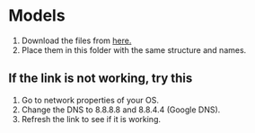 # Models

1. Download the files from [here.](https://1drv.ms/u/s!AteoxaXw2EQlhho8MBDYqPljjBiE?e=1jn0p5)
2. Place them in this folder with the same structure and names.

## If the link is not working, try this
1. Go to network properties of your OS.
2. Change the DNS to 8.8.8.8 and 8.8.4.4 (Google DNS).
3. Refresh the link to see if it is working.